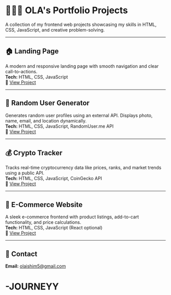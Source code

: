 # 🧑🏽‍💻 OLA's Portfolio Projects

A collection of my frontend web projects showcasing my skills in HTML, CSS, JavaScript, and creative problem-solving.

---

## 🏠 Landing Page  
A modern and responsive landing page with smooth navigation and clear call-to-actions.  
**Tech:** HTML, CSS, JavaScript  
🔗 [View Project](https://yourusername.github.io/landing-page/)

---

## 👤 Random User Generator  
Generates random user profiles using an external API. Displays photo, name, email, and location dynamically.  
**Tech:** HTML, CSS, JavaScript, RandomUser.me API  
🔗 [View Project](https://yourusername.github.io/random-user-generator/)

---

## 💰 Crypto Tracker  
Tracks real-time cryptocurrency data like prices, ranks, and market trends using a public API.  
**Tech:** HTML, CSS, JavaScript, CoinGecko API  
🔗 [View Project](https://yourusername.github.io/crypto-tracker/)

---

## 🛒 E-Commerce Website  
A sleek e-commerce frontend with product listings, add-to-cart functionality, and price calculations.  
**Tech:** HTML, CSS, JavaScript (React optional)  
🔗 [View Project](https://yourusername.github.io/ecommerce/)

---

## 📩 Contact  
**Email:** [olaishim5@gmail.com](mailto:olaishim5@gmail.com)
# -JOURNEYY

